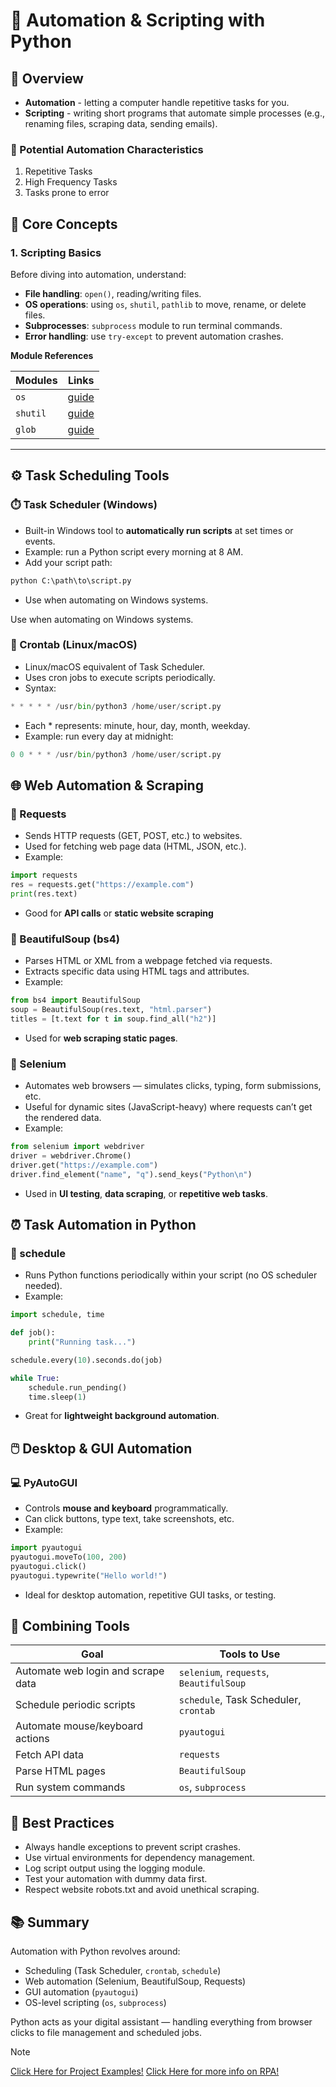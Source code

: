 # 🐍 Automation & Scripting with Python

## 📘 Overview

- **Automation** - letting a computer handle repetitive tasks for you.
- **Scripting** - writing short programs that automate simple processes (e.g., renaming files, scraping data, sending emails).

### 🔎 Potential Automation Characteristics

1. Repetitive Tasks
2. High Frequency Tasks
3. Tasks prone to error

## 🧠 Core Concepts

### 1. Scripting Basics

Before diving into automation, understand:

- **File handling**: `open()`, reading/writing files.
- **OS operations**: using `os`, `shutil`, `pathlib` to move, rename, or delete files.
- **Subprocesses**: `subprocess` module to run terminal commands.
- **Error handling**: use `try-except` to prevent automation crashes.

**Module References**

| **Modules**  | **Links**                               |
| -------------| --------------------------------------- |
| `os`         | [guide](automation_additional/os_guide.md) |
| `shutil`     | [guide](automation_additional/shutil_guide.md) |
| `glob`       | [guide](automation_additional/shutil_guide.md) |

---

## ⚙️ Task Scheduling Tools
### ⏱️ Task Scheduler (Windows)

- Built-in Windows tool to **automatically run scripts** at set times or events.
- Example: run a Python script every morning at 8 AM.
- Add your script path:

```py
python C:\path\to\script.py
```
- Use when automating on Windows systems.

Use when automating on Windows systems.

### 🐧 Crontab (Linux/macOS)

- Linux/macOS equivalent of Task Scheduler.
- Uses cron jobs to execute scripts periodically.
- Syntax:

```py
* * * * * /usr/bin/python3 /home/user/script.py
```
- Each * represents: minute, hour, day, month, weekday.
- Example: run every day at midnight:

```py
0 0 * * * /usr/bin/python3 /home/user/script.py
```

## 🌐 Web Automation & Scraping
### 🧩 Requests

- Sends HTTP requests (GET, POST, etc.) to websites.
- Used for fetching web page data (HTML, JSON, etc.).
- Example:
```py
import requests
res = requests.get("https://example.com")
print(res.text)
```
- Good for **API calls** or **static website scraping**

### 🍜 BeautifulSoup (bs4)

- Parses HTML or XML from a webpage fetched via requests.
- Extracts specific data using HTML tags and attributes.
- Example:

```py
from bs4 import BeautifulSoup
soup = BeautifulSoup(res.text, "html.parser")
titles = [t.text for t in soup.find_all("h2")]
```
- Used for **web scraping static pages**.

### 🧠 Selenium

- Automates web browsers — simulates clicks, typing, form submissions, etc.
- Useful for dynamic sites (JavaScript-heavy) where requests can’t get the rendered data.
- Example:
```py
from selenium import webdriver
driver = webdriver.Chrome()
driver.get("https://example.com")
driver.find_element("name", "q").send_keys("Python\n")
```
- Used in **UI testing**, **data scraping**, or **repetitive web tasks**.

## ⏰ Task Automation in Python
### 📅 schedule

- Runs Python functions periodically within your script (no OS scheduler needed).
- Example:
```py
import schedule, time

def job():
    print("Running task...")

schedule.every(10).seconds.do(job)

while True:
    schedule.run_pending()
    time.sleep(1)
```

- Great for **lightweight background automation**.

## 🖱️ Desktop & GUI Automation
### 💻 PyAutoGUI

- Controls **mouse and keyboard** programmatically.
- Can click buttons, type text, take screenshots, etc.
- Example:
```py
import pyautogui
pyautogui.moveTo(100, 200)
pyautogui.click()
pyautogui.typewrite("Hello world!")
```

- Ideal for desktop automation, repetitive GUI tasks, or testing.

## 🧩 Combining Tools

| Goal                               | Tools to Use                            |
| ---------------------------------- | --------------------------------------- |
| Automate web login and scrape data | `selenium`, `requests`, `BeautifulSoup` |
| Schedule periodic scripts          | `schedule`, Task Scheduler, `crontab`   |
| Automate mouse/keyboard actions    | `pyautogui`                             |
| Fetch API data                     | `requests`                              |
| Parse HTML pages                   | `BeautifulSoup`                         |
| Run system commands                | `os`, `subprocess`                      |

## 🧱 Best Practices

- Always handle exceptions to prevent script crashes.
- Use virtual environments for dependency management.
- Log script output using the logging module.
- Test your automation with dummy data first.
- Respect website robots.txt and avoid unethical scraping.

## 📚 Summary

Automation with Python revolves around:
- Scheduling (Task Scheduler, `crontab`, `schedule`)
- Web automation (Selenium, BeautifulSoup, Requests)
- GUI automation (`pyautogui`)
- OS-level scripting (`os`, `subprocess`)

Python acts as your digital assistant — handling everything from browser clicks to file management and scheduled jobs.

> [!NOTE]
> [Click Here for Project Examples!](automation_additional/mini_projects.md)
> [Click Here for more info on RPA!](automation_additional/rpa.md)